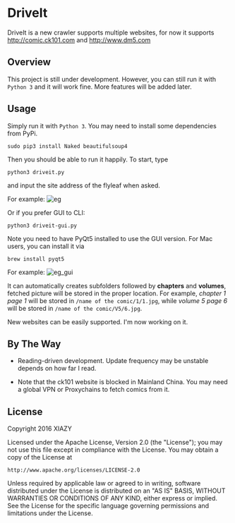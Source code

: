 # DriveIt
DriveIt is a new crawler supports multiple websites, for now it supports http://comic.ck101.com and http://www.dm5.com
## Overview
This project is still under development. However, you can still run it with ```Python 3``` and it will work fine. More features will be added later.
## Usage
Simply run it with ```Python 3```. You may need to install some dependencies from PyPi.
```
sudo pip3 install Naked beautifulsoup4
```
Then you should be able to run it happily. To start, type 
```
python3 driveit.py
```
and input the site address of the flyleaf when asked.

For example:
![eg](http://i.imgur.com/Yex2M61.png)

Or if you prefer GUI to CLI:
```
python3 driveit-gui.py
```
Note you need to have PyQt5 installed to use the GUI version. For Mac users, you can install it via
```
brew install pyqt5
```
For example:
![eg_gui](http://i.imgur.com/6keZaq1.png)

It can automatically creates subfolders followed by __chapters__ and __volumes__, fetched picture will be stored in the proper location. For example, _chapter 1 page 1_ will be stored in ```/name of the comic/1/1.jpg```, while _volume 5 page 6_ will be stored in ```/name of the comic/V5/6.jpg```.

New websites can be easily supported. I'm now working on it.
## By The Way
- Reading-driven development. Update frequency may be unstable depends on how far I read.

- Note that the ck101 website is blocked in Mainland China. You may need a global VPN or Proxychains to fetch comics from it.

## License

Copyright 2016 XIAZY

Licensed under the Apache License, Version 2.0 (the "License");
you may not use this file except in compliance with the License.
You may obtain a copy of the License at

    http://www.apache.org/licenses/LICENSE-2.0

Unless required by applicable law or agreed to in writing, software
distributed under the License is distributed on an "AS IS" BASIS,
WITHOUT WARRANTIES OR CONDITIONS OF ANY KIND, either express or implied.
See the License for the specific language governing permissions and
limitations under the License.
